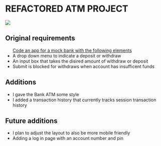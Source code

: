 <h1>REFACTORED ATM PROJECT</h1>
<img src="./atmPic.jpg">

<h2>Original requirements</h2>
<ul><u>Code an app for a mock bank with the following elements</u>
    <li>A drop down menu to indicate a deposit or withdraw</li>
    <li>An input box that takes the disired amount of withdraw or deposit</li>
    <li>Submit is blocked for withdraws when account has insufficent funds</li>    
</ul>

<h2>Additions</h2>
<ul>
    <li>I gave the Bank ATM some style</li>
    <li>I added a transaction history that currently tracks session transaction history</li>
</ul>

<h2>Future additions</h2>
<ul>
    <li>I plan to adjust the layout to also be more mobile friendly</li>
    <li>Adding a log in page with an account number and pin</li>
</ul>
